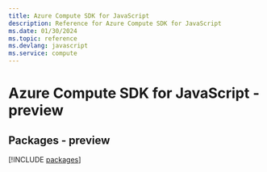 ```yaml
---
title: Azure Compute SDK for JavaScript
description: Reference for Azure Compute SDK for JavaScript
ms.date: 01/30/2024
ms.topic: reference
ms.devlang: javascript
ms.service: compute
---
```

# Azure Compute SDK for JavaScript - preview
## Packages - preview
[!INCLUDE [packages](compute-index.md)]